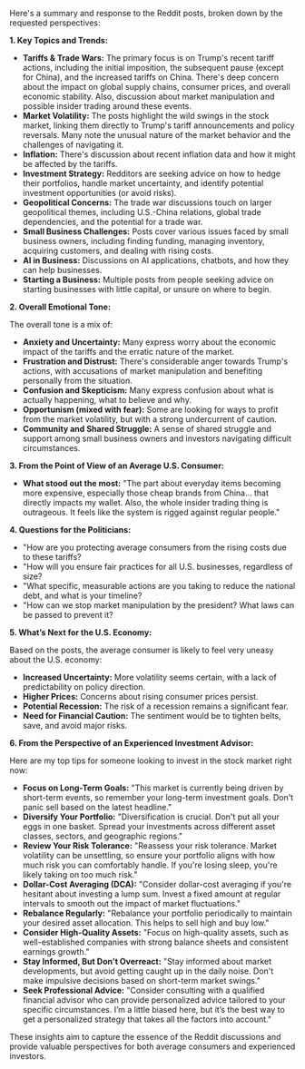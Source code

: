 Here's a summary and response to the Reddit posts, broken down by the requested perspectives:

**1. Key Topics and Trends:**

*   **Tariffs & Trade Wars:** The primary focus is on Trump's recent tariff actions, including the initial imposition, the subsequent pause (except for China), and the increased tariffs on China. There's deep concern about the impact on global supply chains, consumer prices, and overall economic stability. Also, discussion about market manipulation and possible insider trading around these events.
*   **Market Volatility:** The posts highlight the wild swings in the stock market, linking them directly to Trump's tariff announcements and policy reversals. Many note the unusual nature of the market behavior and the challenges of navigating it.
*   **Inflation:** There's discussion about recent inflation data and how it might be affected by the tariffs.
*   **Investment Strategy:** Redditors are seeking advice on how to hedge their portfolios, handle market uncertainty, and identify potential investment opportunities (or avoid risks).
*   **Geopolitical Concerns:** The trade war discussions touch on larger geopolitical themes, including U.S.-China relations, global trade dependencies, and the potential for a trade war.
*   **Small Business Challenges:** Posts cover various issues faced by small business owners, including finding funding, managing inventory, acquiring customers, and dealing with rising costs.
*   **AI in Business:** Discussions on AI applications, chatbots, and how they can help businesses.
*   **Starting a Business:** Multiple posts from people seeking advice on starting businesses with little capital, or unsure on where to begin.

**2. Overall Emotional Tone:**

The overall tone is a mix of:

*   **Anxiety and Uncertainty:** Many express worry about the economic impact of the tariffs and the erratic nature of the market.
*   **Frustration and Distrust:** There's considerable anger towards Trump's actions, with accusations of market manipulation and benefiting personally from the situation.
*   **Confusion and Skepticism:** Many express confusion about what is actually happening, what to believe and why.
*   **Opportunism (mixed with fear):** Some are looking for ways to profit from the market volatility, but with a strong undercurrent of caution.
*   **Community and Shared Struggle:** A sense of shared struggle and support among small business owners and investors navigating difficult circumstances.

**3. From the Point of View of an Average U.S. Consumer:**

*   **What stood out the most:** "The part about everyday items becoming more expensive, especially those cheap brands from China... that directly impacts my wallet. Also, the whole insider trading thing is outrageous. It feels like the system is rigged against regular people."

**4. Questions for the Politicians:**

*   "How are you protecting average consumers from the rising costs due to these tariffs?
*   "How will you ensure fair practices for all U.S. businesses, regardless of size?
*   "What specific, measurable actions are you taking to reduce the national debt, and what is your timeline?
*   "How can we stop market manipulation by the president? What laws can be passed to prevent it?

**5. What’s Next for the U.S. Economy:**

Based on the posts, the average consumer is likely to feel very uneasy about the U.S. economy:

*   **Increased Uncertainty:** More volatility seems certain, with a lack of predictability on policy direction.
*   **Higher Prices:** Concerns about rising consumer prices persist.
*   **Potential Recession:** The risk of a recession remains a significant fear.
*   **Need for Financial Caution:** The sentiment would be to tighten belts, save, and avoid major risks.

**6. From the Perspective of an Experienced Investment Advisor:**

Here are my top tips for someone looking to invest in the stock market right now:

*   **Focus on Long-Term Goals:** "This market is currently being driven by short-term events, so remember your long-term investment goals. Don't panic sell based on the latest headline."
*   **Diversify Your Portfolio:** "Diversification is crucial. Don't put all your eggs in one basket. Spread your investments across different asset classes, sectors, and geographic regions."
*   **Review Your Risk Tolerance:** "Reassess your risk tolerance. Market volatility can be unsettling, so ensure your portfolio aligns with how much risk you can comfortably handle. If you're losing sleep, you're likely taking on too much risk."
*   **Dollar-Cost Averaging (DCA):** "Consider dollar-cost averaging if you're hesitant about investing a lump sum. Invest a fixed amount at regular intervals to smooth out the impact of market fluctuations."
*   **Rebalance Regularly:** "Rebalance your portfolio periodically to maintain your desired asset allocation. This helps to sell high and buy low."
*   **Consider High-Quality Assets:** "Focus on high-quality assets, such as well-established companies with strong balance sheets and consistent earnings growth."
*   **Stay Informed, But Don't Overreact:** "Stay informed about market developments, but avoid getting caught up in the daily noise. Don't make impulsive decisions based on short-term market swings."
*   **Seek Professional Advice:** "Consider consulting with a qualified financial advisor who can provide personalized advice tailored to your specific circumstances. I’m a little biased here, but it’s the best way to get a personalized strategy that takes all the factors into account."

These insights aim to capture the essence of the Reddit discussions and provide valuable perspectives for both average consumers and experienced investors.
